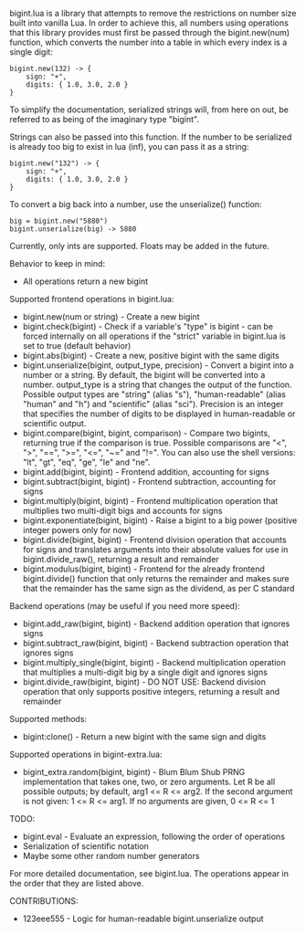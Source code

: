 bigint.lua is a library that attempts to remove the restrictions on number size
built into vanilla Lua. In order to achieve this, all numbers using operations
that this library provides must first be passed through the bigint.new(num)
function, which converts the number into a table in which every index is a
single digit:

    bigint.new(132) -> {
        sign: "+",
        digits: { 1.0, 3.0, 2.0 }
    }

To simplify the documentation, serialized strings will, from here on out, be
referred to as being of the imaginary type "bigint".

Strings can also be passed into this function. If the number to be serialized is
already too big to exist in lua (inf), you can pass it as a string:

    bigint.new("132") -> {
        sign: "+",
        digits: { 1.0, 3.0, 2.0 }
    }

To convert a big back into a number, use the unserialize() function:

    big = bigint.new("5880")
    bigint.unserialize(big) -> 5880

Currently, only ints are supported. Floats may be added in the future.

Behavior to keep in mind:
* All operations return a new bigint 

Supported frontend operations in bigint.lua:
* bigint.new(num or string) - Create a new bigint
* bigint.check(bigint) - Check if a variable's "type" is bigint - can be forced 
    internally on all operations if the "strict" variable in bigint.lua is set
    to true (default behavior)
* bigint.abs(bigint) - Create a new, positive bigint with the same digits
* bigint.unserialize(bigint, output\_type, precision) - Convert a bigint into a
    number or a string. By default, the bigint will be converted into a number.
    output\_type is a string that changes the output of the function. Possible
    output types  are "string" (alias "s"), "human-readable" (alias "human" and
    "h") and "scientific" (alias "sci"). Precision is an integer that specifies
    the number of digits to be displayed in human-readable or scientific output.
* bigint.compare(bigint, bigint, comparison) - Compare two bigints, returning
    true if the comparison is true. Possible comparisons are "<", ">", "==",
    ">=", "<=", "~=" and "!=". You can also use the shell versions: "lt", "gt",
    "eq", "ge", "le" and "ne".
* bigint.add(bigint, bigint) - Frontend addition, accounting for signs
* bigint.subtract(bigint, bigint) - Frontend subtraction, accounting for signs
* bigint.multiply(bigint, bigint) - Frontend multiplication operation that
    multiplies two multi-digit bigs and accounts for signs
* bigint.exponentiate(bigint, bigint) - Raise a bigint to a big power (positive
    integer powers only for now)
* bigint.divide(bigint, bigint) - Frontend division operation that accounts for
    signs and translates arguments into their absolute values for use in
    bigint.divide\_raw(), returning a result and remainder
* bigint.modulus(bigint, bigint) - Frontend for the already frontend
    bigint.divide() function that only returns the remainder and makes sure that
    the remainder has the same sign as the dividend, as per C standard

Backend operations (may be useful if you need more speed):
* bigint.add\_raw(bigint, bigint) - Backend addition operation that ignores
    signs
* bigint.subtract\_raw(bigint, bigint) - Backend subtraction operation that
    ignores signs
* bigint.multiply\_single(bigint, bigint) - Backend multiplication operation
    that multiplies a multi-digit big by a single digit and ignores signs
* bigint.divide\_raw(bigint, bigint) - DO NOT USE: Backend division operation
    that only supports positive integers, returning a result and remainder

Supported methods:
* bigint:clone() - Return a new bigint with the same sign and digits

Supported operations in bigint-extra.lua:
* bigint\_extra.random(bigint, bigint) - Blum Blum Shub PRNG implementation that
    takes one, two, or zero arguments. Let R be all possible outputs; by
    default, arg1 <= R <= arg2. If the second argument is not given:
    1 <= R <= arg1. If no arguments are given, 0 <= R <= 1

TODO:
* bigint.eval - Evaluate an expression, following the order of operations
* Serialization of scientific notation
* Maybe some other random number generators

For more detailed documentation, see bigint.lua. The operations appear in the
order that they are listed above.

CONTRIBUTIONS:
* 123eee555 - Logic for human-readable bigint.unserialize output
